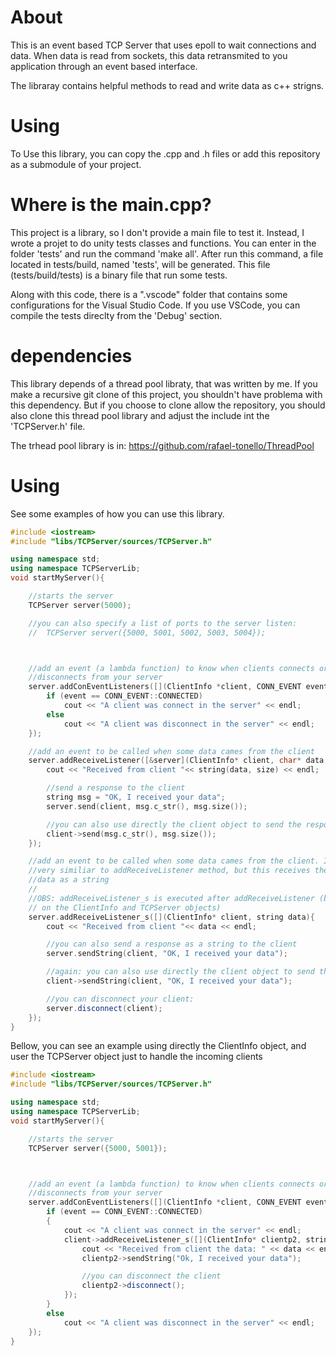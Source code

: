 # About
This is an event based TCP Server that uses epoll to wait connections and data. When data is read from sockets, this data retransmited to you application through an event based interface.

The libraray contains helpful methods to read and write data as c++ strigns.

# Using
To Use this library, you can copy the .cpp and .h files or add this repository as a submodule of your project.

# Where is the main.cpp?
This project is a library, so I don't provide a main file to test it. Instead, I wrote a projet to do unity tests classes and functions.
You can enter in the folder 'tests' and run the command 'make all'. After run this command, a file located in tests/build, named 'tests', will
be generated. This file (tests/build/tests) is a binary file that run some tests. 

Along with this code, there is a ".vscode" folder that contains some configurations for the Visual Studio Code. If you use VSCode, you can compile the tests direclty from the 'Debug' section.

# dependencies
This library depends of a thread pool libraty, that was written by me. If you make a recursive git clone of this project, you shouldn't have problema with this dependency. But if you choose to clone allow the repository, you should also clone this thread pool library and adjust the include int the 'TCPServer.h' file.

The trhead pool library is in: https://github.com/rafael-tonello/ThreadPool

# Using

See some examples of how you can use this library.

```c++
#include <iostream>
#include "libs/TCPServer/sources/TCPServer.h"

using namespace std;
using namespace TCPServerLib;
void startMyServer(){

    //starts the server
    TCPServer server(5000);

    //you can also specify a list of ports to the server listen:
    //  TCPServer server({5000, 5001, 5002, 5003, 5004});



    //add an event (a lambda function) to know when clients connects or
    //disconnects from your server
    server.addConEventListeners([](ClientInfo *client, CONN_EVENT event){
        if (event == CONN_EVENT::CONNECTED)
            cout << "A client was connect in the server" << endl;
        else
            cout << "A client was disconnect in the server" << endl;
    });

    //add an event to be called when some data cames from the client
    server.addReceiveListener([&server](ClientInfo* client, char* data, size_t size){
        cout << "Received from client "<< string(data, size) << endl;

        //send a response to the client
        string msg = "OK, I received your data";
        server.send(client, msg.c_str(), msg.size());

        //you can also use directly the client object to send the response
        client->send(msg.c_str(), msg.size());
    });

    //add an event to be called when some data cames from the client. Is
    //very similiar to addReceiveListener method, but this receives the
    //data as a string
    //
    //OBS: addReceiveListener_s is executed after addReceiveListener (both
    // on the ClientInfo and TCPServer objects)
    server.addReceiveListener_s([](ClientInfo* client, string data){
        cout << "Received from client "<< data << endl;

        //you can also send a response as a string to the client
        server.sendString(client, "OK, I received your data");

        //again: you can also use directly the client object to send the response
        client->sendString(client, "OK, I received your data");

        //you can disconnect your client:
        server.disconnect(client);
    });
}
```

Bellow, you can see an example using directly the ClientInfo object, and user the TCPServer object just to handle the incoming clients

```c++
#include <iostream>
#include "libs/TCPServer/sources/TCPServer.h"

using namespace std;
using namespace TCPServerLib;
void startMyServer(){

    //starts the server
    TCPServer server({5000, 5001});



    //add an event (a lambda function) to know when clients connects or
    //disconnects from your server
    server.addConEventListeners([](ClientInfo *client, CONN_EVENT event){
        if (event == CONN_EVENT::CONNECTED)
        {
            cout << "A client was connect in the server" << endl;
            client->addReceiveListener_s([](ClientInfo* clientp2, string data){
                cout << "Received from client the data: " << data << endl;
                clientp2->sendString("Ok, I received your data");

                //you can disconnect the client
                clientp2->disconnect();
            });
        }
        else
            cout << "A client was disconnect in the server" << endl;
    });
}
```

 
